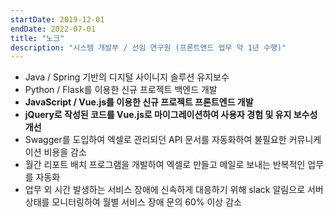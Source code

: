 ```yaml
---
startDate: 2019-12-01
endDate: 2022-07-01
title: "노크"
description: "시스템 개발부 / 선임 연구원 (프론트엔드 업무 약 1년 수행)"
---
```


- Java / Spring 기반의 디지털 사이니지 솔루션 유지보수
- Python / Flask를 이용한 신규 프로젝트 백엔드 개발
- **JavaScript / Vue.js를 이용한 신규 프로젝트 프론트엔드 개발**
- **jQuery로 작성된 코드를 Vue.js로 마이그레이션하여 사용자 경험 및 유지 보수성 개선**
- Swagger를 도입하여 엑셀로 관리되던 API 문서를 자동화하여 불필요한 커뮤니케이션 비용을 감소
- 월간 리포트 배치 프로그램을 개발하여 엑셀로 만들고 메일로 보내는 반복적인 업무를 자동화
- 업무 외 시간 발생하는 서비스 장애에 신속하게 대응하기 위해 slack 알림으로 서버 상태를 모니터링하여 월별 서비스 장애 문의 60% 이상 감소
